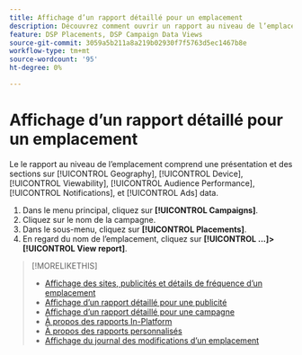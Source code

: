 ```yaml
---
title: Affichage d’un rapport détaillé pour un emplacement
description: Découvrez comment ouvrir un rapport au niveau de l’emplacement avec des sections sur [!UICONTROL Geography], [!UICONTROL Device], [!UICONTROL Viewability], [!UICONTROL Audience Performance], [!UICONTROL Notifications], et [!UICONTROL Ads] data.
feature: DSP Placements, DSP Campaign Data Views
source-git-commit: 3059a5b211a8a219b02930f7f5763d5ec1467b8e
workflow-type: tm+mt
source-wordcount: '95'
ht-degree: 0%

---
```


# Affichage d’un rapport détaillé pour un emplacement

Le <!--legacy --> le rapport au niveau de l’emplacement comprend une présentation et des sections sur [!UICONTROL Geography], [!UICONTROL Device], [!UICONTROL Viewability], [!UICONTROL Audience Performance], [!UICONTROL Notifications], et [!UICONTROL Ads] data.

1. Dans le menu principal, cliquez sur **[!UICONTROL Campaigns]**.
1. Cliquez sur le nom de la campagne.
1. Dans le sous-menu, cliquez sur **[!UICONTROL Placements]**.
1. En regard du nom de l’emplacement, cliquez sur  **[!UICONTROL ...]>[!UICONTROL View report]**.

>[!MORELIKETHIS]
>
>* [Affichage des sites, publicités et détails de fréquence d’un emplacement](/help/dsp/campaign-management/reports/placement-details-view.md)
>* [Affichage d’un rapport détaillé pour une publicité](/help/dsp/campaign-management/ads/ad-view-report.md)
>* [Affichage d’un rapport détaillé pour une campagne](/help/dsp/campaign-management/campaigns/campaign-view-report.md)
>* [À propos des rapports In-Platform](/help/dsp/campaign-management/reports/campaign-reports-about.md)
>* [À propos des rapports personnalisés](/help/dsp/reports/report-about.md)
>* [Affichage du journal des modifications d’un emplacement](placement-change-log.md)


